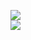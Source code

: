 [![](https://img.shields.io/badge/Made%20With-Github%20Spray-lightgrey.svg?style=for-the-badge&logo=github)](https://github.com/Annihil/github-spray#8932)  
[![](https://i.imgur.com/2DrTn0Z.gif)](https://github.com/Annihil/github-spray)